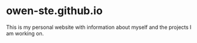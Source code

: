 # owen-ste.github.io
This is my personal website with information about myself and the projects I am working on.
